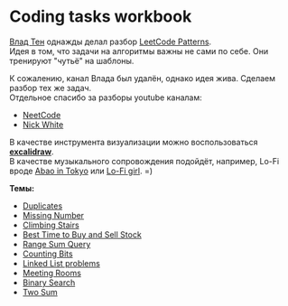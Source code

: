 # Coding tasks workbook

[Влад Тен](https://www.linkedin.com/in/vladten/) однажды делал разбор [LeetCode Patterns](https://seanprashad.com/leetcode-patterns/).\
Идея в том, что задачи на алгоритмы важны не сами по себе. Они тренируют "чутьё" на шаблоны.

К сожалению, канал Влада был удалён, однако идея жива. Сделаем разбор тех же задач.\
Отдельное спасибо за разборы youtube каналам:
- [NeetCode](https://www.youtube.com/@NeetCode)
- [Nick White](https://www.youtube.com/@NickWhite)

В качестве инструмента визуализации можно воспользоваться **[excalidraw](https://excalidraw.com/)**.\
В качестве музыкального сопровождения подойдёт, например, Lo-Fi вроде [Abao in Tokyo](https://www.youtube.com/@abaointokyo/featured) или [Lo-Fi girl](https://www.youtube.com/c/lofigirl). =)

**Темы:**
- [Duplicates](pages/Duplicates.md)
- [Missing Number](pages/MissingNumber.md)
- [Climbing Stairs](pages/ClimbingStairs.md)
- [Best Time to Buy and Sell Stock](pages/BestTimetoBuyAndSell.md)
- [Range Sum Query](pages/RangeSumQuery.md)
- [Counting Bits](pages/CountingBits.md)
- [Linked List problems](pages/LinkedLists.md)
- [Meeting Rooms](pages/MeetingRooms.md)
- [Binary Search](pages/BinarySearch.md)
- [Two Sum](pages/TwoSum.md)